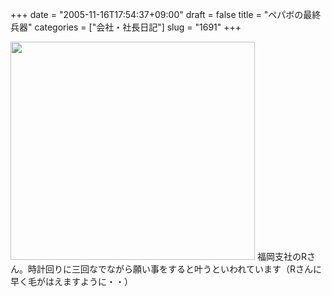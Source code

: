 +++
date = "2005-11-16T17:54:37+09:00"
draft = false
title = "ペパボの最終兵器"
categories = ["会社・社長日記"]
slug = "1691"
+++

<img src="http://ieiriblog.img.jugem.jp/20051116_93886.jpg" alt="" width="391" height="349" class="pict" />
福岡支社のRさん。時計回りに三回なでながら願い事をすると叶うといわれています（Rさんに早く毛がはえますように・・）

